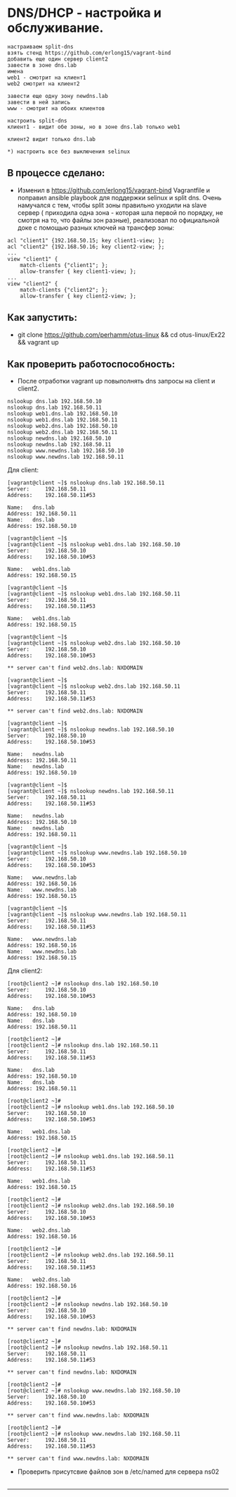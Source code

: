 # DNS/DHCP - настройка и обслуживание.   

```
настраиваем split-dns
взять стенд https://github.com/erlong15/vagrant-bind
добавить еще один сервер client2
завести в зоне dns.lab
имена
web1 - смотрит на клиент1
web2 смотрит на клиент2

завести еще одну зону newdns.lab
завести в ней запись
www - смотрит на обоих клиентов

настроить split-dns
клиент1 - видит обе зоны, но в зоне dns.lab только web1

клиент2 видит только dns.lab

*) настроить все без выключения selinux   
```

## В процессе сделано:

- Изменил в https://github.com/erlong15/vagrant-bind Vagrantfile и поправил ansible playbook для поддержки selinux и split dns. Очень намучался с тем, чтобы split зоны правильно уходили на slave сервер ( приходила одна зона - которая шла первой по порядку, не смотря на то, что файлы зон разные), реализовал по официальной доке с помощью разных ключей на трансфер зоны:
```
acl "client1" {192.168.50.15; key client1-view; };
acl "client2" {192.168.50.16; key client2-view; };
...
view "client1" {
    match-clients {"client1"; };
    allow-transfer { key client1-view; };
...
view "client2" {
    match-clients {"client2"; };
    allow-transfer { key client2-view; };
```

## Как запустить:
 - git clone https://github.com/perhamm/otus-linux && cd otus-linux/Ex22 && vagrant up

## Как проверить работоспособность:
 - После отработки vagrant up повыполнять dns запросы на client и client2.
```
nslookup dns.lab 192.168.50.10
nslookup dns.lab 192.168.50.11
nslookup web1.dns.lab 192.168.50.10
nslookup web1.dns.lab 192.168.50.11
nslookup web2.dns.lab 192.168.50.10
nslookup web2.dns.lab 192.168.50.11
nslookup newdns.lab 192.168.50.10
nslookup newdns.lab 192.168.50.11
nslookup www.newdns.lab 192.168.50.10
nslookup www.newdns.lab 192.168.50.11
```
Для client:
```
[vagrant@client ~]$ nslookup dns.lab 192.168.50.11
Server:		192.168.50.11
Address:	192.168.50.11#53

Name:	dns.lab
Address: 192.168.50.11
Name:	dns.lab
Address: 192.168.50.10

[vagrant@client ~]$ 
[vagrant@client ~]$ nslookup web1.dns.lab 192.168.50.10
Server:		192.168.50.10
Address:	192.168.50.10#53

Name:	web1.dns.lab
Address: 192.168.50.15

[vagrant@client ~]$ 
[vagrant@client ~]$ nslookup web1.dns.lab 192.168.50.11
Server:		192.168.50.11
Address:	192.168.50.11#53

Name:	web1.dns.lab
Address: 192.168.50.15

[vagrant@client ~]$ 
[vagrant@client ~]$ nslookup web2.dns.lab 192.168.50.10
Server:		192.168.50.10
Address:	192.168.50.10#53

** server can't find web2.dns.lab: NXDOMAIN

[vagrant@client ~]$ 
[vagrant@client ~]$ nslookup web2.dns.lab 192.168.50.11
Server:		192.168.50.11
Address:	192.168.50.11#53

** server can't find web2.dns.lab: NXDOMAIN

[vagrant@client ~]$ 
[vagrant@client ~]$ nslookup newdns.lab 192.168.50.10
Server:		192.168.50.10
Address:	192.168.50.10#53

Name:	newdns.lab
Address: 192.168.50.11
Name:	newdns.lab
Address: 192.168.50.10

[vagrant@client ~]$ 
[vagrant@client ~]$ nslookup newdns.lab 192.168.50.11
Server:		192.168.50.11
Address:	192.168.50.11#53

Name:	newdns.lab
Address: 192.168.50.10
Name:	newdns.lab
Address: 192.168.50.11

[vagrant@client ~]$ 
[vagrant@client ~]$ nslookup www.newdns.lab 192.168.50.10
Server:		192.168.50.10
Address:	192.168.50.10#53

Name:	www.newdns.lab
Address: 192.168.50.16
Name:	www.newdns.lab
Address: 192.168.50.15

[vagrant@client ~]$ 
[vagrant@client ~]$ nslookup www.newdns.lab 192.168.50.11
Server:		192.168.50.11
Address:	192.168.50.11#53

Name:	www.newdns.lab
Address: 192.168.50.16
Name:	www.newdns.lab
Address: 192.168.50.15

```
Для client2:
```
[root@client2 ~]# nslookup dns.lab 192.168.50.10
Server:		192.168.50.10
Address:	192.168.50.10#53

Name:	dns.lab
Address: 192.168.50.10
Name:	dns.lab
Address: 192.168.50.11

[root@client2 ~]# 
[root@client2 ~]# nslookup dns.lab 192.168.50.11
Server:		192.168.50.11
Address:	192.168.50.11#53

Name:	dns.lab
Address: 192.168.50.10
Name:	dns.lab
Address: 192.168.50.11

[root@client2 ~]# 
[root@client2 ~]# nslookup web1.dns.lab 192.168.50.10
Server:		192.168.50.10
Address:	192.168.50.10#53

Name:	web1.dns.lab
Address: 192.168.50.15

[root@client2 ~]# 
[root@client2 ~]# nslookup web1.dns.lab 192.168.50.11
Server:		192.168.50.11
Address:	192.168.50.11#53

Name:	web1.dns.lab
Address: 192.168.50.15

[root@client2 ~]# 
[root@client2 ~]# nslookup web2.dns.lab 192.168.50.10
Server:		192.168.50.10
Address:	192.168.50.10#53

Name:	web2.dns.lab
Address: 192.168.50.16

[root@client2 ~]# 
[root@client2 ~]# nslookup web2.dns.lab 192.168.50.11
Server:		192.168.50.11
Address:	192.168.50.11#53

Name:	web2.dns.lab
Address: 192.168.50.16

[root@client2 ~]# 
[root@client2 ~]# nslookup newdns.lab 192.168.50.10
Server:		192.168.50.10
Address:	192.168.50.10#53

** server can't find newdns.lab: NXDOMAIN

[root@client2 ~]# 
[root@client2 ~]# nslookup newdns.lab 192.168.50.11
Server:		192.168.50.11
Address:	192.168.50.11#53

** server can't find newdns.lab: NXDOMAIN

[root@client2 ~]# 
[root@client2 ~]# nslookup www.newdns.lab 192.168.50.10
Server:		192.168.50.10
Address:	192.168.50.10#53

** server can't find www.newdns.lab: NXDOMAIN

[root@client2 ~]# 
[root@client2 ~]# nslookup www.newdns.lab 192.168.50.11
Server:		192.168.50.11
Address:	192.168.50.11#53

** server can't find www.newdns.lab: NXDOMAIN

```
 - Проверить присутсвие файлов зон в /etc/named для сервера ns02
 <br/><br/>


---
